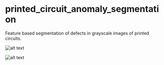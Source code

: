 # printed_circuit_anomaly_segmentation
Feature based segmentation of defects in grayscale images of printed circuits.

![alt text](https://i.imgur.com/cIdmqre.png)

![alt text](https://i.imgur.com/uAZ02vl.png)
